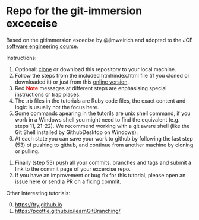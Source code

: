 # Repo for the git-immersion exceceise

Based on the gitimmersion excecise by @jimweirich and adopted to the JCE [software engineering course].

Instructions:

<!-- 1. [Fork][forking] and [clone][ref-clone] this repository.-->
1. Optional: [clone][ref-clone] or download this repository to your local machine.
1. Follow the steps from the included html/index.html file (if you cloned or downloaded it) or just from this [online version](http://jce-il.github.io/git-immersion/html/).
1. Red **<font color="red">Note</font>** messages at different steps are enphasising special instructions or trap places.
1. The .rb files in the tutorials are Ruby code files, the exact content and logic is usually not the focus here.
1. Some commands apearing in the tutorils are unix shell command, if you work in a Windows shell you might need to find the equivalent (e.g. steps 11, 21-22). We recommend working with a git aware shell (like the Git Shell installed by GithubDesktop on Windows).
1. At each state you can save your work to github by following the last step (53) of pushing to github, and continue from another machine by cloning or pulling.
<!-- 1. Finally (step 53) [push][ref-push] all your commits, branches and tags and submit by creating a [pull request][pull-request] on your master branch.-->
1. Finally (step 53) [push][ref-push] all your commits, branches and tags and submit a link to the commit page of your excercise repo.
1. If you have an improvement or bug fix for this tutorial, please open an [issue](./issues) here or send a PR on a fixing commit.

Other interesting tutorials:

0. https://try.github.io
0. https://pcottle.github.io/learnGitBranching/


<!-- Links -->
[forking]: https://guides.github.com/activities/forking/
[ref-clone]: http://gitref.org/creating/#clone
[ref-push]: http://gitref.org/remotes/#push
[pull-request]: https://help.github.com/articles/creating-a-pull-request
[software engineering course]: https://github.com/jce-il/se-class/wiki
